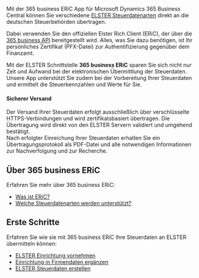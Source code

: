 Mit der 365 business ERiC App für Microsoft Dynamics 365 Business Central können Sie verschiedene [ELSTER Steuerdatenarten](elster-tax-data-type/) direkt an die deutschen Steuerbehörden übertragen.

Dabei verwenden Sie den offiziellen Elster Rich Client (ERiC), der über die [365 business API](https://365businessdev.com/cloud/) bereitgestellt wird. Alles, was Sie dazu benötigen, ist Ihr persönliches Zertifikat (PFX-Datei) zur Authentifizierung gegenüber dem Finanzamt.

Mit der ELSTER Schnittstelle **365 business ERiC** sparen Sie sich nicht nur Zeit und Aufwand bei der elektronischen Übermittlung der Steuerdaten. Unsere App unterstützt Sie zudem bei der Vorbereitung Ihrer Steuerdaten und ermittelt die Steuerkennzahlen und Werte für Sie.

#### Sicherer Versand
Der Versand Ihrer Steuerdaten erfolgt ausschließlich über verschlüsselte HTTPS-Verbindungen und wird zertifikatsbasiert übertragen. Die Übertragung wird direkt von den ELSTER Servern validiert und umgehend bestätigt.<br>
Nach erfolgter Einreichung Ihrer Steuerdaten erhalten Sie ein Übertragungsprotokoll als PDF-Datei und alle notwendigen Informationen zur Nachverfolgung und zur Recherche.

## Über 365 business ERiC

Erfahren Sie mehr über 365 business ERiC:

 - [Was ist ERiC?](eric-whatis)
 - [Welche Steuerdatenarten werden unterstützt?](elster-tax-data-type)

## Erste Schritte

Erfahren Sie wie sie mit 365 business ERiC Ihre Steuerdaten an ELSTER übermitteln können:

 - [ELSTER Einrichtung vornehmen](setup)
 - [Einrichtung in Firmendaten ergänzen](company-information)
 - [ELSTER Steuerdaten erstellen](elster-tax-statements)